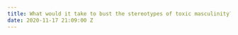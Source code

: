 ```yaml
---
title: What would it take to bust the stereotypes of toxic masculinity?
date: 2020-11-17 21:09:00 Z
---
```


